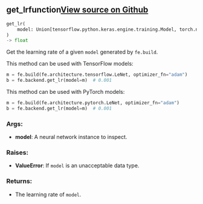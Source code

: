 ## get_lr<span class="tag">function</span><a class="sourcelink" href=https://github.com/fastestimator/fastestimator/blob/r1.1/fastestimator/backend/get_lr.py/#L21-L52>View source on Github</a>
```python
get_lr(
	model: Union[tensorflow.python.keras.engine.training.Model, torch.nn.modules.module.Module]
)
-> float
```
Get the learning rate of a given `model` generated by `fe.build`.

This method can be used with TensorFlow models:
```python
m = fe.build(fe.architecture.tensorflow.LeNet, optimizer_fn="adam")
b = fe.backend.get_lr(model=m)  # 0.001
```

This method can be used with PyTorch models:
```python
m = fe.build(fe.architecture.pytorch.LeNet, optimizer_fn="adam")
b = fe.backend.get_lr(model=m)  # 0.001
```


<h3>Args:</h3>


* **model**: A neural network instance to inspect. 

<h3>Raises:</h3>


* **ValueError**: If `model` is an unacceptable data type.

<h3>Returns:</h3>

<ul class="return-block"><li>    The learning rate of <code>model</code>.

</li></ul>

